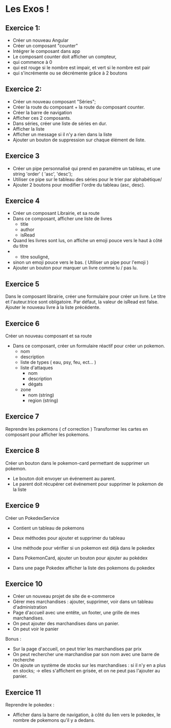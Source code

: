 # Les Exos !

## Exercice 1: 

- Créer un nouveau Angular 
- Créer un composant "counter"
- Intégrer le composant dans app
- Le composant counter doit afficher un compteur, 
- qui commence à 0
- qui est rouge si le nombre est impair, et vert si le nombre est pair
- qui s'incrémente ou se décrémente grâce à 2 boutons


## Exercice 2:

- Créer un nouveau composant "Séries";
- Créer la route du composant + la route du composant counter.
- Créer la barre de navigation
- Afficher ces 2 composants.
- Dans séries, créer une liste de séries en dur.
- Afficher la liste
- Afficher un message si il n'y a rien dans la liste
- Ajouter un bouton de suppression sur chaque élément de liste.

## Exercice 3

- Créer un pipe personnalisé qui prend en paramétre un tableau, et une string 'order' ( 'asc', 'desc');
- Utiliser ce pipe sur le tableau des séries pour le trier par alphabétique/
- Ajouter 2 boutons pour modifier l'ordre du tableau (asc, desc).

## Exercice 4

- Créer un composant Librairie, et sa route
- Dans ce composant, afficher une liste de livres
  - title
  - author
  - isRead
- Quand les livres sont lus, on affiche un emoji pouce vers le haut à côté du titre 
- + titre souligné,
- sinon un emoji pouce vers le bas. ( Utiliser un pipe pour l'emoji )
- Ajouter un bouton pour marquer un livre comme lu / pas lu.

## Exercice 5

Dans le composant librairie, créer une formulaire pour créer un livre.
Le titre et l'auteur.trice sont obligatoire.
Par défaut, la valeur de isRead est false.
Ajouter le nouveau livre à la liste précédente.


## Exercice 6

Créer un nouveau composant et sa route
- Dans ce composant, créer un formulaire réactif pour créer un pokemon.
  - nom
  - description
  - liste de types ( eau, psy, feu, ect... )
  - liste d'attaques
    - nom
    - description
    - dégats
  - zone 
    - nom (string)
    - region (string)


## Exercice 7

Reprendre les pokemons ( cf correction )
Transformer les cartes en composant pour afficher les pokemons.


## Exercice 8

Créer un bouton dans le pokemon-card permettant de supprimer un pokemon.
- Le bouton doit envoyer un événement au parent.
- Le parent doit récupérer cet événement pour supprimer le pokemon de la liste

## Exercice 9

Créer un PokedexService
- Contient un tableau de pokemons
- Deux méthodes pour ajouter et supprimer du tableau
- Une méthode pour vérifier si un pokemon est déjà dans le pokedex

- Dans PokemonCard, ajouter un bouton pour ajouter au pokédex
- Dans une page Pokedex afficher la liste des pokemons du pokedex


## Exercice 10

 - Créer un nouveau projet de site de e-commerce
- Gérer mes marchandises : ajouter, supprimer, voir dans un tableau d'administration
- Page d'accueil avec une entête, un footer, une grille de mes marchandises.
- On peut ajouter des marchandises dans un panier.
- On peut voir le panier

Bonus : 
- Sur la page d'accueil, on peut trier les marchandises par prix
- On peut rechercher une marchandise par son nom avec une barre de recherche
- On ajoute un système de stocks sur les marchandises : si il n'y en a plus en stocks;
  -> elles s'affichent en grisée, et on ne peut pas l'ajouter au panier.


## Exercice 11

Reprendre le pokedex : 
- Afficher dans la barre de navigation, à côté du lien vers le pokedex, 
le nombre de pokemons qu'il y a dedans.
